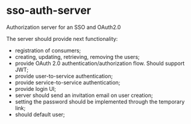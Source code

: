 # sso-auth-server
Authorization server for an SSO and OAuth2.0

The server should provide next functionality:
 - registration of consumers;
 - creating, updating, retrieving, removing the users;
 - provide OAuth 2.0 authentication/authorization flow. Should support JWT;
 - provide user-to-service authentication;
 - provide service-to-service authentication;
 - provide login UI;
 - server should send an invitation email on user creation;
 - setting the password should be implemented through the temporary link;
 - should default user;